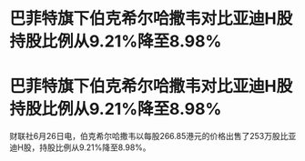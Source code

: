 # 巴菲特旗下伯克希尔哈撒韦对比亚迪H股持股比例从9.21%降至8.98%

# 巴菲特旗下伯克希尔哈撒韦对比亚迪H股持股比例从9.21%降至8.98%

财联社6月26日电，伯克希尔哈撒韦以每股266.85港元的价格出售了253万股比亚迪H股，持股比例从9.21%降至8.98%。

